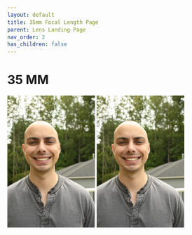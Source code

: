 ```yaml
---
layout: default
title: 35mm Focal Length Page
parent: Lens Landing Page
nav_order: 2
has_children: false
---
```


# 35 MM

<img src="/images/Head/35mm.JPG" width="200"> <img src="/images/Body/35mm.JPG" width="200"> 

